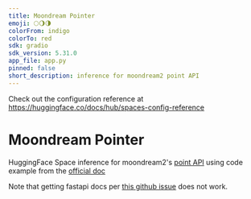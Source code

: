 ```yaml
---
title: Moondream Pointer
emoji: 🌕🌖🌗
colorFrom: indigo
colorTo: red
sdk: gradio
sdk_version: 5.31.0
app_file: app.py
pinned: false
short_description: inference for moondream2 point API
---
```


Check out the configuration reference at https://huggingface.co/docs/hub/spaces-config-reference

# Moondream Pointer
HuggingFace Space inference for moondream2's [point API](https://moondream.ai/c/docs/advanced/api/point) using code example from the [official doc](https://huggingface.co/vikhyatk/moondream2)

Note that getting fastapi docs per [this github issue](https://github.com/gradio-app/gradio/issues/4054#issuecomment-1555871838) does not work.
